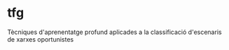 # tfg
Tècniques d'aprenentatge profund aplicades a la classificació d'escenaris de xarxes oportunistes
